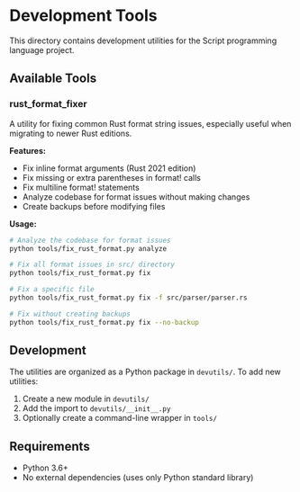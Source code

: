 # Development Tools

This directory contains development utilities for the Script programming language project.

## Available Tools

### rust_format_fixer

A utility for fixing common Rust format string issues, especially useful when migrating to newer Rust editions.

**Features:**
- Fix inline format arguments (Rust 2021 edition)
- Fix missing or extra parentheses in format! calls
- Fix multiline format! statements
- Analyze codebase for format issues without making changes
- Create backups before modifying files

**Usage:**

```bash
# Analyze the codebase for format issues
python tools/fix_rust_format.py analyze

# Fix all format issues in src/ directory
python tools/fix_rust_format.py fix

# Fix a specific file
python tools/fix_rust_format.py fix -f src/parser/parser.rs

# Fix without creating backups
python tools/fix_rust_format.py fix --no-backup
```

## Development

The utilities are organized as a Python package in `devutils/`. To add new utilities:

1. Create a new module in `devutils/`
2. Add the import to `devutils/__init__.py`
3. Optionally create a command-line wrapper in `tools/`

## Requirements

- Python 3.6+
- No external dependencies (uses only Python standard library)